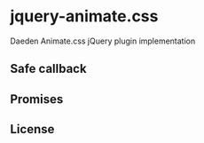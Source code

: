 # jquery-animate.css
Daeden Animate.css jQuery plugin implementation

## Safe callback

## Promises

## License
